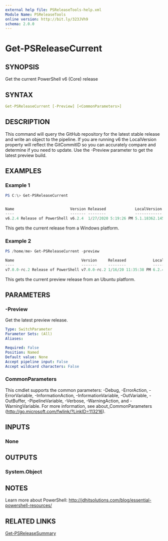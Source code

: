 ```yaml
---
external help file: PSReleaseTools-help.xml
Module Name: PSReleaseTools
online version: http://bit.ly/323JVh9
schema: 2.0.0
---
```


# Get-PSReleaseCurrent

## SYNOPSIS

Get the current PowerShell v6 (Core) release

## SYNTAX

```yaml
Get-PSReleaseCurrent [-Preview] [<CommonParameters>]
```

## DESCRIPTION

This command will query the GitHub repository for the latest stable release and write an object to the pipeline. If you are running v6 the LocalVersion property will reflect the GitCommitID so you can accurately compare and determine if you need to update. Use the -Preview parameter to get the latest preview build.

## EXAMPLES

### Example 1

```powershell
PS C:\> Get-PSReleaseCurrent


Name                         Version Released             LocalVersion
----                         ------- --------             ------------
v6.2.4 Release of PowerShell v6.2.4  1/27/2020 5:19:26 PM 5.1.18362.145
```

This gets the current release from a Windows platform.

### Example 2

```powershell
PS /home/me> Get-PSReleaseCurrent -preview

Name                              Version     Released            LocalVersion
----                              -------     --------            ------------
v7.0.0-rc.2 Release of PowerShell v7.0.0-rc.2 1/16/20 11:35:38 PM 6.2.4
```

This gets the current preview release from an Ubuntu platform.

## PARAMETERS

### -Preview

Get the latest preview release.

```yaml
Type: SwitchParameter
Parameter Sets: (All)
Aliases:

Required: False
Position: Named
Default value: None
Accept pipeline input: False
Accept wildcard characters: False
```

### CommonParameters

This cmdlet supports the common parameters: -Debug, -ErrorAction, -ErrorVariable, -InformationAction, -InformationVariable, -OutVariable, -OutBuffer, -PipelineVariable, -Verbose, -WarningAction, and -WarningVariable. For more information, see about_CommonParameters (http://go.microsoft.com/fwlink/?LinkID=113216).

## INPUTS

### None

## OUTPUTS

### System.Object

## NOTES

Learn more about PowerShell: http://jdhitsolutions.com/blog/essential-powershell-resources/

## RELATED LINKS

[Get-PSReleaseSummary]()

